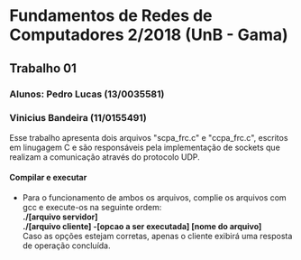 #    Fundamentos de Redes de Computadores 2/2018 (UnB - Gama)

##   Trabalho 01

###  Alunos: Pedro Lucas (13/0035581)
###			Vinicius Bandeira (11/0155491)

Esse trabalho apresenta dois arquivos "scpa_frc.c" e "ccpa_frc.c", escritos em linugagem C e são responsáveis pela implementação de sockets que realizam a comunicação através do protocolo UDP. 

#### Compilar e executar

* Para o funcionamento de ambos os arquivos, complie os arquivos com gcc e execute-os na seguinte ordem:<br />
	**./[arquivo servidor]**<br />
	**./[arquivo cliente] -[opcao a ser executada] [nome do arquivo]**<br />
Caso as opções estejam corretas, apenas o cliente exibirá uma resposta de operação concluída.
